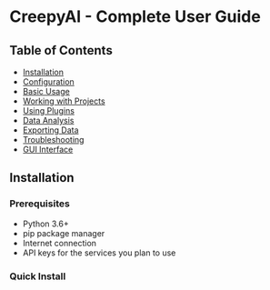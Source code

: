 # CreepyAI - Complete User Guide

## Table of Contents

- [Installation](#installation)
- [Configuration](#configuration)
- [Basic Usage](#basic-usage)
- [Working with Projects](#working-with-projects)
- [Using Plugins](#using-plugins)
- [Data Analysis](#data-analysis)
- [Exporting Data](#exporting-data)
- [Troubleshooting](#troubleshooting)
- [GUI Interface](#gui-interface)

## Installation

### Prerequisites

- Python 3.6+
- pip package manager
- Internet connection
- API keys for the services you plan to use

### Quick Install

